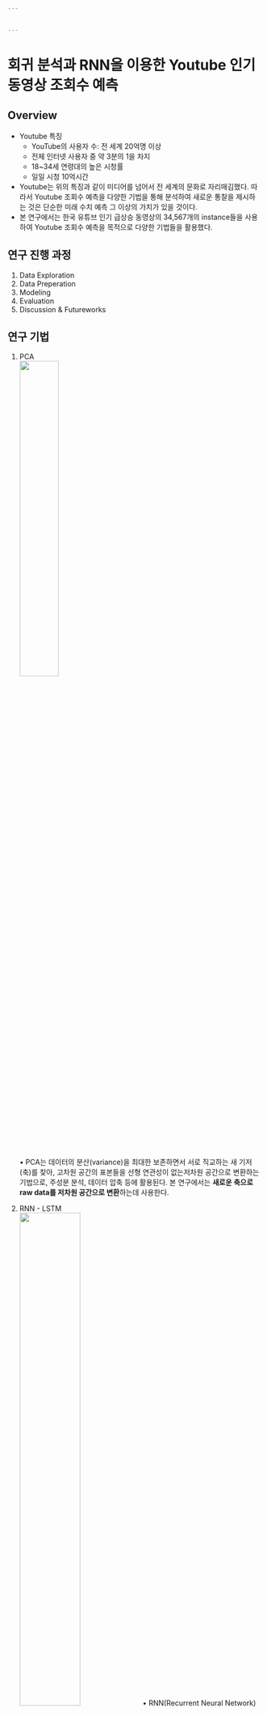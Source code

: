 ```yaml
---


---
```


<h1 id="회귀-분석과-rnn을-이용한-youtube-인기-동영상-조회수-예측"><strong>회귀 분석과 RNN을 이용한 Youtube 인기 동영상 조회수 예측</strong></h1>
<h2 id="overview">Overview</h2>
<ul>
<li>Youtube 특징
<ul>
<li>YouTube의 사용자 수: 전 세계 20억명 이상</li>
<li>전체 인터넷 사용자 중 약 3분의 1을 차지</li>
<li>18~34세  연령대의 높은 시청률</li>
<li>일일 시청  10억시간</li>
</ul>
</li>
<li>Youtube는 위의 특징과 같이 미디어를 넘어서 전 세계의 문화로 자리매김했다. 따라서 Youtube 조회수 예측을 다양한 기법을 통해 분석하여 새로운 통찰을 제시하는 것은 단순한 미래 수치 예측 그 이상의 가치가 있을 것이다.</li>
<li>본 연구에서는 한국 유튜브 인기 급상승 동영상의 34,567개의 instance들을 사용하여 Youtube 조회수 예측을 목적으로 다양한 기법들을 활용했다.</li>
</ul>
<h2 id="연구-진행-과정">연구 진행 과정</h2>
<ol>
<li>Data Exploration</li>
<li>Data Preperation</li>
<li>Modeling</li>
<li>Evaluation</li>
<li>Discussion &amp; Futureworks</li>
</ol>
<h2 id="연구-기법">연구 기법</h2>
<ol>
<li>PCA<br>
  <img src="https://user-images.githubusercontent.com/50453570/102902818-cbdc1e00-44b2-11eb-855f-24d72d055c30.png" width="40%"></img>
  
• PCA는 데이터의 분산(variance)을 최대한 보존하면서 서로 직교하는 새 기저(축)를 찾아, 고차원 공간의 표본들을 선형 연관성이 없는저차원 공간으로 변환하는 기법으로, 주성분 분석, 데이터 압축 등에 활용된다. 본 연구에서는 <strong>새로운 축으로 raw data를 저차원 공간으로 변환</strong>하는데 사용한다.</li>
<li>RNN - LSTM<br>
  <img src="https://user-images.githubusercontent.com/50453570/102902779-c088f280-44b2-11eb-8bd3-f5616b861888.png" width="50%"></img>
• RNN(Recurrent Neural Network)은 순환 신경망으로, 고정 길이 입력이 아닌 임의의 시퀀스를 다룰 수 있는 신경망이다.<br>
• 이때, LSTM셀은 RNN 신경망 구조에서 빠른 훈련 수렴과 데이터 장기 의존성을 지원하는 층으로, LSTM에서는 해당 층의 출력이 곧바로 나가지 않고 장기 상태에서 가장 중요한 부분이 저장된다.</li>
<li>Linear Regression<br>
• Baseline Linear Regression<br>
• Lasso Regression<br>
• ElasticNet Regression<br>
에서 Lasso와 ElasticNet은 규제(Regularized)파라미터가 존재하기 때문에 과적합(Overfitting)을 방지한다. 이때 규제의 강도는 Lasso가 가장 강하며, ElasticNet은 Ridge와 Lasso의 규제항을 합한 모델이다.</li>
</ol>
<h2 id="연구-결과">연구 결과</h2>
<p><strong>kaggle-한국유튜브인기동영상 Raw Data</strong></p>
<img src="https://user-images.githubusercontent.com/50453570/102903112-3c833a80-44b3-11eb-8efa-da54a1c4a780.png" width="80%"></img>
<li>Raw data에는 총 16개의 column이 존재한다.</li>
<li>data type은 string, int64, object, boolean, link와 같이 다양한 타입이 존재한다.</li>
</ul>
<p><strong>사용 attribute</strong></p>
![image](https://user-images.githubusercontent.com/50453570/102903194-558beb80-44b3-11eb-96d7-2f8c16b7bb5f.png)
<p><strong>publisht time에 따른 조회수(views)</strong></p>
<img src="https://user-images.githubusercontent.com/50453570/102903740-19a55600-44b4-11eb-9bc7-c04a72f2fe27.png" width="90%"></img>

<p><strong>1. Correlation Analysis</strong></p>
<img src="https://user-images.githubusercontent.com/50453570/102903227-60468080-44b3-11eb-9a68-6c0c326c789e.png" width="60%"></img>
<blockquote>
<p>• views-comment_count : 매우 강한 상관관계<br>
• views-likes : 강한 상관관계<br>
• views-dislikes : 중간 정도 상관관계<br>
• category_id-views / publish_time-views : 상관성이 거의 없음.</p>
  ![image](https://user-images.githubusercontent.com/50453570/102903227-60468080-44b3-11eb-9a68-6c0c326c789e.png)
</blockquote>
<p><strong>2. Multiple Linear Regression - OLS</strong></p>
<blockquote>
<p>선형식<br>
views = 210100 + 54.6277dislikes - 26.9779comment + 19.6944likes<br>
R-squred 80.2% (모델이 views변동성의 80.2%를 설명)</p>
</blockquote>
<p><strong>3. PCA with Regression using Pipeline</strong><br>
K-fold Validation Score (MSE)</p>
<blockquote>
<ol>
<li>Linear -  cv3: 63.6%, cv10: 61.8%</li>
<li>Lasso - cv3: 63.6%, cv10: 61.8%</li>
<li>ElasticNet - cv3: 65.5%, cv10: 62.5%</li>
</ol>
</blockquote>
<p>Training Validation Score가 가장 높은 Elastic Net에 Test set을 fit시킨 결과,<br>
MSE score - 71.5%<br>
R-squared score - 78% 의 성능 결과가 나왔다.</p>
<img src="https://user-images.githubusercontent.com/50453570/102903373-997ef080-44b3-11eb-95e2-8e5f65d8bb95.png" width="40%"></img>

<p>이를 기반으로 2달 뒤의 조회수를 예측한 결과,<br>
**299,370(views)**이다.</p>
<p><strong>4. RNN-LSTM</strong><br>
LSTM의 Unit 개수를 다르게 하여 unit 16, 20, 32개로 조회수 예측을 했다.</p>
<ol>
<li>Unit 16</li>
<img src="https://user-images.githubusercontent.com/50453570/102903800-2b86f900-44b4-11eb-9b89-102e52feaa06.png" width="70%"></img>
<li>Unit 20</li>
<img src="https://user-images.githubusercontent.com/50453570/102903438-b0bdde00-44b3-11eb-8cd4-0b155001eae6.png" width="70%"></img>
<li>Unit 32</li>
<img src="https://user-images.githubusercontent.com/50453570/102903498-c4694480-44b3-11eb-9d8f-42805bfdda93.png" width="70%"></img>
</ol>

<h2 id="결론-및-제언">결론 및 제언</h2>
<ul>
<li>결과적으로 가장 성능이 좋았던 모델링 방법은 PCA를 pipeline을 이용해 ElasticNet Regression모델과 연결 한 것이었다. 이때, PCA의 주성분인 PC의 개수는 3개로 지정하였으며, 이는 기존 분산량의 98.3%이상을 보 존한다. 해당 모델의 Test score(MSE)는 71.5%, Train score는 78%였다. 이를 기반으로 한 2달 뒤의 유튜브 조회수는 299,370회였다. PCA를 적용하지 않았을 때보다 25% 이상 높아진 결과로써, 변동성이 큰 유튜브 조회수의 데이터 특성상, PCA로 데이터를 압축하는 것이 분석에 효과적이었음을 알 수 있다. 한편, 높은 성 능을 기대했던 다층퍼셉트론, RNN의 LSTM셀을 이용한 방법에서는 Accuracy 혹은 MSE와 같은 평가 척도가 0에 가까운 것을 확인했다. 하이퍼파라미터나 활성화 함수의 변경에 따라 결과의 차이가 있을 수 있으나, 단지 구조가 복잡한 모델링 기법을 사용한다고 해서 성능의 향상을 기대할 수 없음을 알 수 있었다.</li>
<li>이는 각기 다른 채널, 영상들의 전반적인 시 간에 따른 유튜브 조회수를 예측한 것이므로 향후 각 개인 채널별 영상들을 데이터 셋으로 선정한다면 해 당 모델을 이용하여 조회수를 예측하고, 컨텐츠 선정이 가능해보인다. 다만, 시도한 모델의 기법들이 다양하 므로 평가 척도가 고르지 못한 점, 각 기법들 중 가장 훈련 성과가 좋았던 모델을 중심으로 하이퍼파라미터 튜닝이 세분화되어 이루어지지 못한 것이 한계점이다. 따라서 후속 연구에는 하이퍼파라미터 튜닝, 조회수에 영향을 미치는 요인 및 조회수를 기반으로한 컨텐츠 제작 아이디어 추천 등의 다양한 분야에 대한 접근을 기대하는 바이다</li>
</ul>
<h2 id="참고-자료">참고 자료</h2>
<p><a href="https://www.kaggle.com/datasnaek/youtube-new">kaggle-유튜브인기동영상 데이터셋</a><br>
<a href="https://teddylee777.github.io/tensorflow/LSTM%EC%9C%BC%EB%A1%9C-%EC%98%88%EC%B8%A1%ED%95%B4%EB%B3%B4%EB%8A%94-%EC%82%BC%EC%84%B1%EC%A0%84%EC%9E%90-%EC%A3%BC%EA%B0%80">LSTM 예측</a><br>
<a href="https://www.kaggle.com/pushkaraj/predict-likes-for-next-2-months">유튜브 조회수 분석</a><br>
</p>

